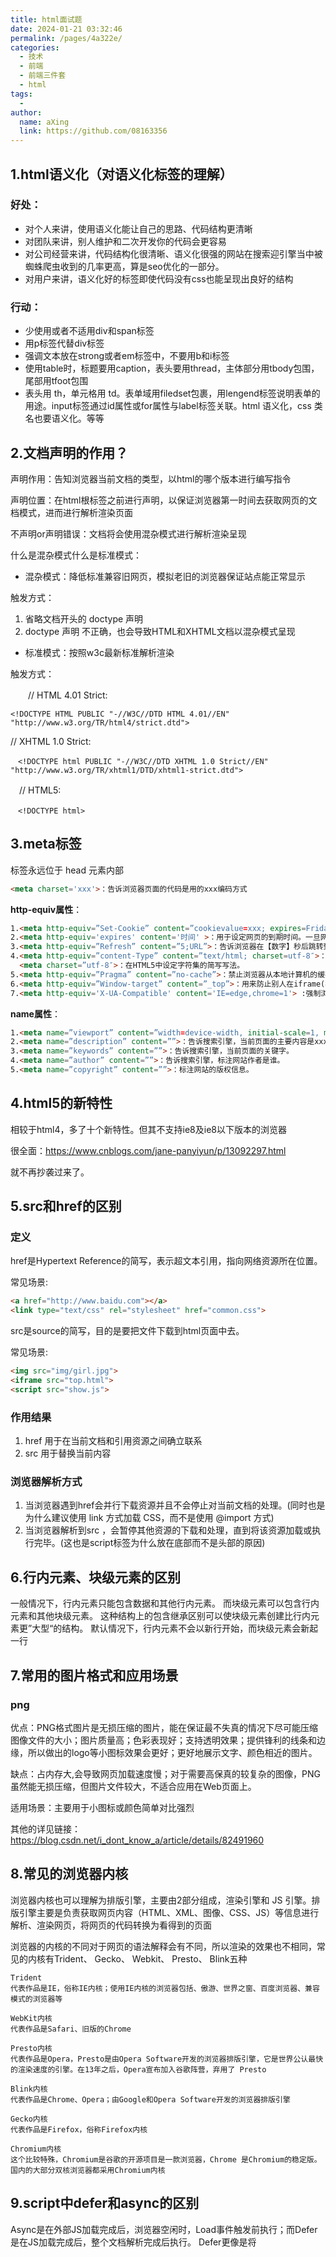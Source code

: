 ```yaml
---
title: html面试题
date: 2024-01-21 03:32:46
permalink: /pages/4a322e/
categories:
  - 技术
  - 前端
  - 前端三件套
  - html
tags:
  - 
author: 
  name: aXing
  link: https://github.com/08163356
---
```

## 1.html语义化（对语义化标签的理解）

### 好处：

- 对个人来讲，使用语义化能让自己的思路、代码结构更清晰
- 对团队来讲，别人维护和二次开发你的代码会更容易
- 对公司经营来讲，代码结构化很清晰、语义化很强的网站在搜索迎引擎当中被蜘蛛爬虫收到的几率更高，算是seo优化的一部分。
- 对用户来讲，语义化好的标签即使代码没有css也能呈现出良好的结构

### 行动：

- 少使用或者不适用div和span标签
- 用p标签代替div标签
- 强调文本放在strong或者em标签中，不要用b和i标签
- 使用table时，标题要用caption，表头要用thread，主体部分用tbody包围，尾部用tfoot包围
- 表头用 th，单元格用 td。表单域用filedset包裹，用lengend标签说明表单的用途。input标签通过id属性或for属性与label标签关联。html 语义化，css 类名也要语义化。等等



## 2.文档声明的作用？

声明作用：告知浏览器当前文档的类型，以html的哪个版本进行编写指令

声明位置：在html根标签之前进行声明，以保证浏览器第一时间去获取网页的文档模式，进而进行解析渲染页面

不声明or声明错误：文档将会使用混杂模式进行解析渲染呈现

什么是混杂模式什么是标准模式：

- 混杂模式：降低标准兼容旧网页，模拟老旧的浏览器保证站点能正常显示

触发方式：

1. 省略文档开头的 doctype 声明
2. doctype 声明 不正确，也会导致HTML和XHTML文档以混杂模式呈现

- 标准模式：按照w3c最新标准解析渲染

触发方式：

　　// HTML 4.01 Strict:

```
<!DOCTYPE HTML PUBLIC "-//W3C//DTD HTML 4.01//EN" "http://www.w3.org/TR/html4/strict.dtd">
```

 // XHTML 1.0 Strict:

```
　<!DOCTYPE html PUBLIC "-//W3C//DTD XHTML 1.0 Strict//EN" "http://www.w3.org/TR/xhtml1/DTD/xhtml1-strict.dtd">
```

　// HTML5:

```
　<!DOCTYPE html>
```

## 3.meta标签

<meta> 标签永远位于 head 元素内部

```html
<meta charset='xxx'>：告诉浏览器页面的代码是用的xxx编码方式
```

**http-equiv属性**：<meta http-equiv='参数' content='参数变量值'>

```html
1.<meta http-equiv=”Set-Cookie” content=”cookievalue=xxx; expires=Friday,12-Jan-2001 18:18:18 GMT; path=/”>:如果网页过期，那么存盘的cookie将被删除。必须使用GMT的时间格式。
2.<meta http-equiv='expires' content='时间' >：用于设定网页的到期时间。一旦网页过期，必须到服务器上重新传输。
3.<meta http-equiv=”Refresh” content=”5;URL”>：告诉浏览器在【数字】秒后跳转到【一个网址】
4.<meta http-equiv=”content-Type” content=”text/html; charset=utf-8″>：设定页面使用的字符集。
  <meta charset=”utf-8″>：在HTML5中设定字符集的简写写法。
5.<meta http-equiv=”Pragma” content=”no-cache”>：禁止浏览器从本地计算机的缓存中访问页面内容。访问者将无法脱机浏览。
6.<meta http-equiv=”Window-target” content=”_top”>：用来防止别人在iframe(框架)里调用自己的页面，这也算是一个非常实用的属性。
7.<meta http-equiv='X-UA-Compatible' content='IE=edge,chrome=1'> :强制浏览器按照特定的版本标准进行渲染。但不支持IE7及以下版本。如果是ie浏览器就用最新的ie渲染，如果是双核浏览器就用chrome内核。
```

**name属性**： <meta name='参数' content='具体的参数值'>

```html
1.<meta name=”viewport” content=”width=device-width, initial-scale=1, maximum-scale=1, user-scalable=no”>：在移动设备浏览器上，禁用缩放（zooming）功能，用户只能滚动屏幕。
2.<meta name=”description” content=””>：告诉搜索引擎，当前页面的主要内容是xxx。
3.<meta name=”keywords” content=””>：告诉搜索引擎，当前页面的关键字。
4.<meta name=”author” content=””>：告诉搜索引擎，标注网站作者是谁。
5.<meta name=”copyright” content=””>：标注网站的版权信息。
```

## 4.html5的新特性

相较于html4，多了十个新特性。但其不支持ie8及ie8以下版本的浏览器

很全面：https://www.cnblogs.com/jane-panyiyun/p/13092297.html

就不再抄袭过来了。

## 5.src和href的区别

### 定义

href是Hypertext Reference的简写，表示超文本引用，指向网络资源所在位置。

常见场景:

```html
<a href="http://www.baidu.com"></a> 
<link type="text/css" rel="stylesheet" href="common.css">
```

src是source的简写，目的是要把文件下载到html页面中去。

常见场景:

```html
<img src="img/girl.jpg"> 
<iframe src="top.html"> 
<script src="show.js">
```

### 作用结果

1. href 用于在当前文档和引用资源之间确立联系
2. src 用于替换当前内容

### 浏览器解析方式

1. 当浏览器遇到href会并行下载资源并且不会停止对当前文档的处理。(同时也是为什么建议使用 link 方式加载 CSS，而不是使用 @import 方式)
2. 当浏览器解析到src ，会暂停其他资源的下载和处理，直到将该资源加载或执行完毕。(这也是script标签为什么放在底部而不是头部的原因)

## 6.行内元素、块级元素的区别

一般情况下，行内元素只能包含数据和其他行内元素。 而块级元素可以包含行内元素和其他块级元素。 这种结构上的包含继承区别可以使块级元素创建比行内元素更”大型“的结构。 默认情况下，行内元素不会以新行开始，而块级元素会新起一行

## 7.常用的图片格式和应用场景

### png

优点：PNG格式图片是无损压缩的图片，能在保证最不失真的情况下尽可能压缩图像文件的大小；图片质量高；色彩表现好；支持透明效果；提供锋利的线条和边缘，所以做出的logo等小图标效果会更好；更好地展示文字、颜色相近的图片。

缺点：占内存大,会导致网页加载速度慢；对于需要高保真的较复杂的图像，PNG虽然能无损压缩，但图片文件较大，不适合应用在Web页面上。

适用场景：主要用于小图标或颜色简单对比强烈

其他的详见链接：https://blog.csdn.net/i_dont_know_a/article/details/82491960

## 8.常见的浏览器内核

浏览器内核也可以理解为排版引擎，主要由2部分组成，渲染引擎和 JS 引擎。排版引擎主要是负责获取网页内容（HTML、XML、图像、CSS、JS）等信息进行解析、渲染网页，将网页的代码转换为看得到的页面

浏览器的内核的不同对于网页的语法解释会有不同，所以渲染的效果也不相同，常见的内核有Trident、 Gecko、 Webkit、 Presto、 Blink五种

```
Trident
代表作品是IE，俗称IE内核；使用IE内核的浏览器包括、傲游、世界之窗、百度浏览器、兼容模式的浏览器等

WebKit内核
代表作品是Safari、旧版的Chrome

Presto内核
代表作品是Opera，Presto是由Opera Software开发的浏览器排版引擎，它是世界公认最快的渲染速度的引擎。在13年之后，Opera宣布加入谷歌阵营，弃用了 Presto

Blink内核
代表作品是Chrome、Opera；由Google和Opera Software开发的浏览器排版引擎

Gecko内核
代表作品是Firefox，俗称Firefox内核

Chromium内核
这个比较特殊，Chromium是谷歌的开源项目是一款浏览器，Chrome 是Chromium的稳定版。国内的大部分双核浏览器都采用Chromium内核

```



## 9.script中defer和async的区别

Async是在外部JS加载完成后，浏览器空闲时，Load事件触发前执行；而Defer是在JS加载完成后，整个文档解析完成后执行。 Defer更像是将<script>标签放在</body>之后的效果，但是它由于是异步加载JS文件，所以可以节省时间。

## 10.link和@import导入样式的区别？

区别 link是XHTML标签,它不仅可以引入css文件，还可以引入网站图标或者设置媒体查询。 @import是CSS提供的语法规则，只能用来加载css。 @import一定要写在除@charset外的其他任何CSS 规则之前，如果置于其它位置将会被浏览器忽略

## 11.需要注意哪些seo？

- 合理的title、description、keywords：搜索对着三项的权重逐个减小，title值强调重点即可，重要关键词出现不要超过2次，而且要靠前，不同页面title要有所不同；description把页面内容高度概括，长度合适，不可过分堆砌关键词，不同页面description有所不同；keywords列举出重要关键词即可
- 语义化的HTML标签，符合W3C规范：语义化代码让搜索引擎容易理解网页
- 重要内容HTML代码放在最前：搜索引擎抓取HTML顺序是从上到下，有的搜索引擎对抓取长度有限制，保证重要内容一定会被抓取
- 重要内容不要用js输出：爬虫不会执行js获取内容
- 少用iframe：搜索引擎不会抓取iframe中的内容
- 非装饰性图片必须加 alt
- 提高网站速度：网站速度是搜索引擎排序的一个重要指标



## 参考文章：

https://zhuanlan.zhihu.com/p/91960069

https://zhuanlan.zhihu.com/p/133446654